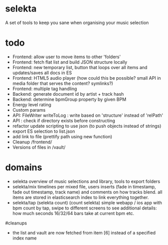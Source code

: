# selekta
A set of tools to keep you sane when organising your music selection

# todo
- Frontend: allow user to move items to other 'folders'
- Frontend: fetch flat list and build JSON structure locally
- Frontend: new temporary list, button that loops over all items and updates/saves all docs in ES
- Frontend: HTML5 audio player (how could this be possible? small API in media folder that serves the content? symlinks?)
- Frontend: multiple tag handling
- Backend: generate document id by artist + track hash
- Backend: determine bpmGroup property by given BPM
- Energy level rating
- Custom params
- API: FileWriter writeToLog : write based on 'structure' instead of 'relPath'
- API : check if directory exists before constructing
- refactor update scripting to use json (to push objects instead of strings)
- export ES selection to list.json
- add link to file (prettify path using new function)
- Cleanup /frontend/
- Versions of files in /vault/

# domains
- selekta
overview of music selections and library, tools to export folders
- selekta/mix
timelines per mixed file, users inserts (fade in timestamp, fade out timestamp, track name) and comments on how tracks blend.
all items are stored in elasticsearch index to link everything together.
- selekta/tap (selekta count) (count selekta)
simple webapp / ios app with bpm count by tap, swipe to different screens to see additional details: how much seconds 16/32/64 bars take at current bpm etc.


#cleanups
- the list and vault are now fetched from item [6] instead of a specified index name
